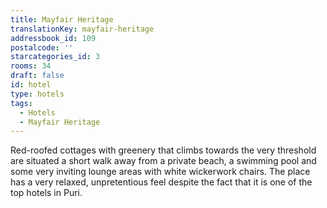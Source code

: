 ```yaml
---
title: Mayfair Heritage
translationKey: mayfair-heritage
addressbook_id: 109
postalcode: ''
starcategories_id: 3
rooms: 34
draft: false
id: hotel
type: hotels
tags:
  - Hotels
  - Mayfair Heritage
---
```

Red-roofed cottages with greenery that climbs towards the very threshold are situated a short walk away from a private beach, a swimming pool and some very inviting lounge areas with white wickerwork chairs. The place has a very relaxed, unpretentious feel despite the fact that it is one of the top hotels in Puri.